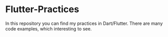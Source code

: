 # Flutter-Practices
In this repository you can find my practices in Dart/Flutter. There are many code examples, which interesting to see.
